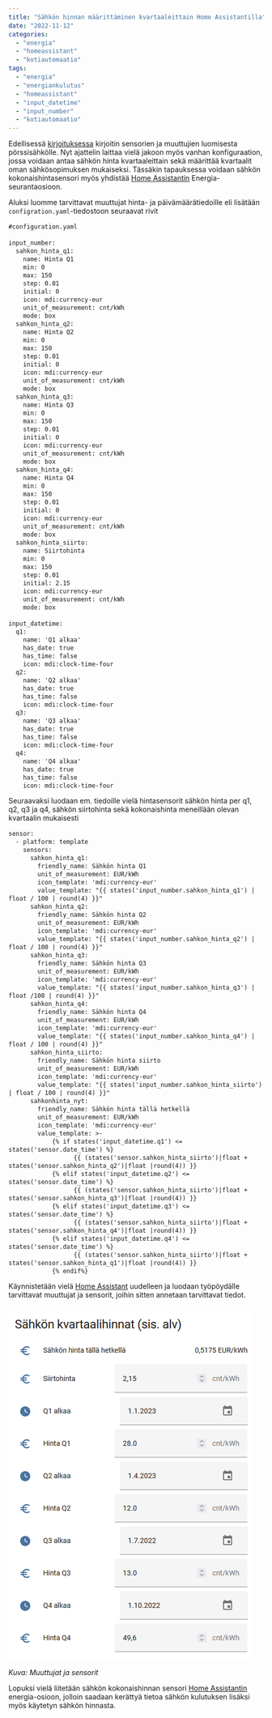 ```yaml
---
title: "Sähkön hinnan määrittäminen kvartaaleittain Home Assistantilla"
date: "2022-11-12"
categories: 
  - "energia"
  - "homeassistant"
  - "kotiautomaatio"
tags: 
  - "energia"
  - "energiankulutus"
  - "homeassistant"
  - "input_datetime"
  - "input_number"
  - "kotiautomaatio"
---
```


Edellisessä [kirjoituksessa](/posts//energian-hinnan-seurantaa-home-assistantilla/) kirjoitin sensorien ja muuttujien luomisesta pörssisähkölle. Nyt ajattelin laittaa vielä jakoon myös vanhan konfiguraation, jossa voidaan antaa sähkön hinta kvartaaleittain sekä määrittää kvartaalit oman sähkösopimuksen mukaiseksi. Tässäkin tapauksessa voidaan sähkön kokonaishintasensori myös yhdistää [Home Assistantin](https://www.home-assistant.io/) Energia-seurantaosioon.

Aluksi luomme tarvittavat muuttujat hinta- ja päivämäärätiedoille eli lisätään `configration.yaml`\-tiedostoon seuraavat rivit

```
#configuration.yaml

input_number:
  sahkon_hinta_q1:
    name: Hinta Q1
    min: 0
    max: 150
    step: 0.01
    initial: 0
    icon: mdi:currency-eur
    unit_of_measurement: cnt/kWh
    mode: box
  sahkon_hinta_q2:
    name: Hinta Q2
    min: 0
    max: 150
    step: 0.01
    initial: 0
    icon: mdi:currency-eur
    unit_of_measurement: cnt/kWh
    mode: box
  sahkon_hinta_q3:
    name: Hinta Q3
    min: 0
    max: 150
    step: 0.01
    initial: 0
    icon: mdi:currency-eur
    unit_of_measurement: cnt/kWh
    mode: box
  sahkon_hinta_q4:
    name: Hinta Q4
    min: 0
    max: 150
    step: 0.01
    initial: 0
    icon: mdi:currency-eur
    unit_of_measurement: cnt/kWh
    mode: box
  sahkon_hinta_siirto:
    name: Siirtohinta
    min: 0
    max: 150
    step: 0.01
    initial: 2.15
    icon: mdi:currency-eur
    unit_of_measurement: cnt/kWh
    mode: box

input_datetime:
  q1:
    name: 'Q1 alkaa'
    has_date: true
    has_time: false
    icon: mdi:clock-time-four
  q2:
    name: 'Q2 alkaa'
    has_date: true
    has_time: false
    icon: mdi:clock-time-four
  q3:
    name: 'Q3 alkaa'
    has_date: true
    has_time: false
    icon: mdi:clock-time-four
  q4:
    name: 'Q4 alkaa'
    has_date: true
    has_time: false
    icon: mdi:clock-time-four
```

Seuraavaksi luodaan em. tiedoille vielä hintasensorit sähkön hinta per q1, q2, q3 ja q4, sähkön siirtohinta sekä kokonaishinta meneillään olevan kvartaalin mukaisesti

```
sensor:
  - platform: template
    sensors:
      sahkon_hinta_q1:
        friendly_name: Sähkön hinta Q1
        unit_of_measurement: EUR/kWh
        icon_template: 'mdi:currency-eur'
        value_template: "{{ states('input_number.sahkon_hinta_q1') | float / 100 | round(4) }}"
      sahkon_hinta_q2:
        friendly_name: Sähkön hinta Q2
        unit_of_measurement: EUR/kWh
        icon_template: 'mdi:currency-eur'
        value_template: "{{ states('input_number.sahkon_hinta_q2') | float / 100 | round(4) }}"
      sahkon_hinta_q3:
        friendly_name: Sähkön hinta Q3
        unit_of_measurement: EUR/kWh
        icon_template: 'mdi:currency-eur'
        value_template: "{{ states('input_number.sahkon_hinta_q3') | float /100 | round(4) }}"
      sahkon_hinta_q4:
        friendly_name: Sähkön hinta Q4
        unit_of_measurement: EUR/kWh
        icon_template: 'mdi:currency-eur'
        value_template: "{{ states('input_number.sahkon_hinta_q4') | float / 100 | round(4) }}"
      sahkon_hinta_siirto:
        friendly_name: Sähkön hinta siirto
        unit_of_measurement: EUR/kWh
        icon_template: 'mdi:currency-eur'
        value_template: "{{ states('input_number.sahkon_hinta_siirto') | float / 100 | round(4) }}"
      sahkonhinta_nyt:
        friendly_name: Sähkön hinta tällä hetkellä
        unit_of_measurement: EUR/kWh
        icon_template: 'mdi:currency-eur'
        value_template: >-
            {% if states('input_datetime.q1') <= states('sensor.date_time') %} 
                  {{ (states('sensor.sahkon_hinta_siirto')|float + states('sensor.sahkon_hinta_q2')|float |round(4)) }}
            {% elif states('input_datetime.q2') <= states('sensor.date_time') %} 
                  {{ (states('sensor.sahkon_hinta_siirto')|float + states('sensor.sahkon_hinta_q3')|float |round(4)) }}
            {% elif states('input_datetime.q3') <= states('sensor.date_time') %} 
                  {{ (states('sensor.sahkon_hinta_siirto')|float + states('sensor.sahkon_hinta_q4')|float |round(4)) }}
            {% elif states('input_datetime.q4') <= states('sensor.date_time') %} 
                  {{ (states('sensor.sahkon_hinta_siirto')|float + states('sensor.sahkon_hinta_q1')|float |round(4)) }}
            {% endif%}
```

Käynnistetään vielä [Home Assistant](https://www.home-assistant.io/) uudelleen ja luodaan työpöydälle tarvittavat muuttujat ja sensorit, joihin sitten annetaan tarvittavat tiedot.

![](/images/sahkon-hinnan-maarittaminen-kvartaaleittain-home-assistantilla/kuva1.png)

_Kuva: Muuttujat ja sensorit_

Lopuksi vielä liitetään sähkön kokonaishinnan sensori [Home Assistantin](https://www.home-assistant.io/blog/2021/08/04/home-energy-management/) energia-osioon, jolloin saadaan kerättyä tietoa sähkön kulutuksen lisäksi myös käytetyn sähkön hinnasta.

